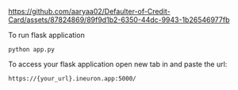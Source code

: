 https://github.com/aaryaa02/Defaulter-of-Credit-Card/assets/87824869/89f9d1b2-6350-44dc-9943-1b26546977fb


To  run flask application 

```
python app.py
```


To access your flask application open new tab in and paste the url:
```
https://{your_url}.ineuron.app:5000/
```
